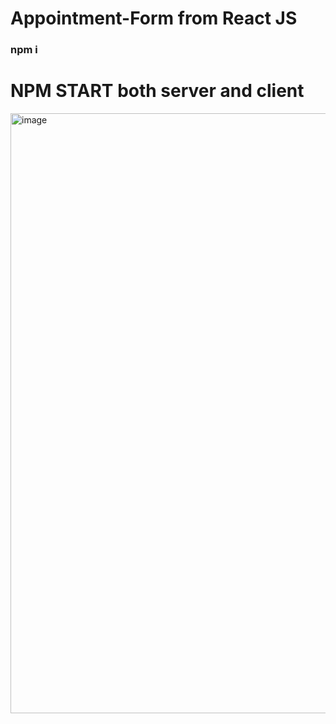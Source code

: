 # Appointment-Form from React JS
<h3>npm i </h3>
<h1>NPM START both server and client</h1>
<img width="960" alt="image" src="https://user-images.githubusercontent.com/87957824/174430547-61575838-e731-4a44-a380-bce7a9363737.png">
